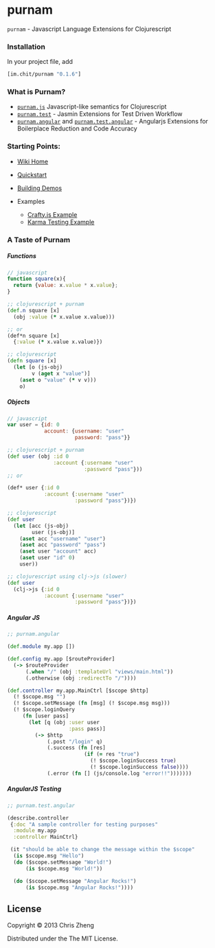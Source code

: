 # purnam

`purnam` - Javascript Language Extensions for Clojurescript

### Installation

In your project file, add

```clojure
[im.chit/purnam "0.1.6"]
```

### What is Purnam?
- [`purnam.js`](https://github.com/zcaudate/purnam/wiki/API---purnam-js) Javascript-like semantics for Clojurescript 
- [`purnam.test`](https://github.com/zcaudate/purnam/wiki/API---purnam-test) - Jasmin Extensions for Test Driven Workflow
- [`purnam.angular`](https://github.com/zcaudate/purnam/wiki/API---purnam-angular) and [`purnam.test.angular`](https://github.com/zcaudate/purnam/wiki/API---purnam-test-angular) - Angularjs Extensions for Boilerplace Reduction and Code Accuracy

### Starting Points:

- [Wiki Home](https://github.com/zcaudate/purnam/wiki)
- [Quickstart](https://github.com/zcaudate/purnam/wiki/Your-First-Project)
- [Building Demos](https://github.com/zcaudate/purnam/wiki/Building-Demos)

- Examples
  - [Crafty.js Example](https://github.com/zcaudate/purnam-crafty-game)
  - [Karma Testing Example](https://github.com/zcaudate/puram-karma-testing)

### A Taste of Purnam

##### Functions
```javascript
// javascript
function square(x){
  return {value: x.value * x.value};
}
```
```clojure
;; clojurescript + purnam
(def.n square [x]
  (obj :value (* x.value x.value)))

;; or
(def*n square [x]
  {:value (* x.value x.value)})

```
```clojure
;; clojurescript
(defn square [x]
  (let [o (js-obj)
        v (aget x "value")]
    (aset o "value" (* v v)))
    o)
```

##### Objects
```javascript
// javascript
var user = {id: 0 
            account: {username: "user"
                      password: "pass"}}
```
```clojure
;; clojurescript + purnam
(def user (obj :id 0 
               :account {:username "user"
                         :password "pass"}))
;; or

(def* user {:id 0 
            :account {:username "user"
                      :password "pass"})})
```
```clojure
;; clojurescript
(def user
  (let [acc (js-obj)
        user (js-obj)]
    (aset acc "username" "user")
    (aset acc "password" "pass")
    (aset user "account" acc)
    (aset user "id" 0)
    user)) 

;; clojurescript using clj->js (slower)
(def user 
  (clj->js {:id 0 
            :account {:username "user"
                      :password "pass"})})
```


##### Angular JS

```clojure
;; purnam.angular

(def.module my.app [])

(def.config my.app [$routeProvider]
  (-> $routeProvider
      (.when "/" (obj :templateUrl "views/main.html"))
      (.otherwise (obj :redirectTo "/"))))

(def.controller my.app.MainCtrl [$scope $http]
  (! $scope.msg "")
  (! $scope.setMessage (fn [msg] (! $scope.msg msg)))
  (! $scope.loginQuery
     (fn [user pass]
       (let [q (obj :user user
                    :pass pass)]
         (-> $http
             (.post "/login" q)
             (.success (fn [res]
                         (if (= res "true")
                           (! $scope.loginSuccess true)
                           (! $scope.loginSuccess false))))
             (.error (fn [] (js/console.log "error!!")))))))
```

##### AngularJS Testing
```clojure
;; purnam.test.angular

(describe.controller
 {:doc "A sample controller for testing purposes"
  :module my.app
  :controller MainCtrl}

 (it "should be able to change the message within the $scope"
  (is $scope.msg "Hello") 
  (do ($scope.setMessage "World!")
      (is $scope.msg "World!"))

  (do ($scope.setMessage "Angular Rocks!")
      (is $scope.msg "Angular Rocks!"))))
```


## License

Copyright © 2013 Chris Zheng

Distributed under the The MIT License.